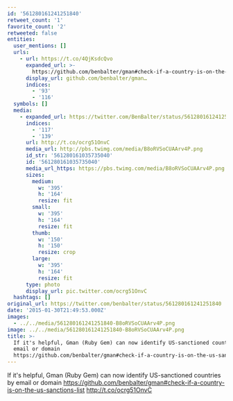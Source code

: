```yaml
---
id: '561280161241251840'
retweet_count: '1'
favorite_count: '2'
retweeted: false
entities:
  user_mentions: []
  urls:
    - url: https://t.co/4QjKsdcQvo
      expanded_url: >-
        https://github.com/benbalter/gman#check-if-a-country-is-on-the-us-sanctions-list
      display_url: github.com/benbalter/gman…
      indices:
        - '93'
        - '116'
  symbols: []
  media:
    - expanded_url: https://twitter.com/BenBalter/status/561280161241251840/photo/1
      indices:
        - '117'
        - '139'
      url: http://t.co/ocrg51OnvC
      media_url: http://pbs.twimg.com/media/B8oRVSoCUAArv4P.png
      id_str: '561280161035735040'
      id: '561280161035735040'
      media_url_https: https://pbs.twimg.com/media/B8oRVSoCUAArv4P.png
      sizes:
        medium:
          w: '395'
          h: '164'
          resize: fit
        small:
          w: '395'
          h: '164'
          resize: fit
        thumb:
          w: '150'
          h: '150'
          resize: crop
        large:
          w: '395'
          h: '164'
          resize: fit
      type: photo
      display_url: pic.twitter.com/ocrg51OnvC
  hashtags: []
original_url: https://twitter.com/benbalter/status/561280161241251840
date: '2015-01-30T21:49:53.000Z'
images:
  - ../../media/561280161241251840-B8oRVSoCUAArv4P.png
image: ../../media/561280161241251840-B8oRVSoCUAArv4P.png
title: >-
  If it's helpful, Gman (Ruby Gem) can now identify US-sanctioned countries by
  email or domain
  https://github.com/benbalter/gman#check-if-a-country-is-on-the-us-sanctions-list…
---
```


If it's helpful, Gman (Ruby Gem) can now identify US-sanctioned countries by email or domain https://github.com/benbalter/gman#check-if-a-country-is-on-the-us-sanctions-list http://t.co/ocrg51OnvC